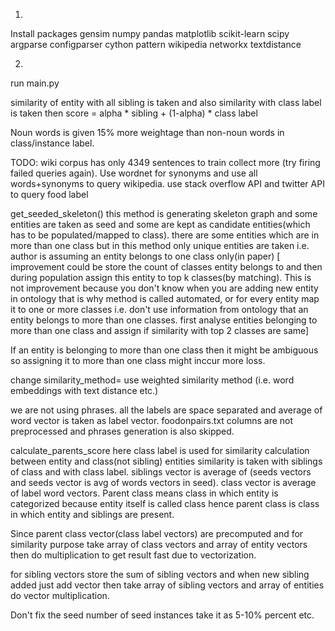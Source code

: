 1.
Install packages
gensim
numpy
pandas
matplotlib
scikit-learn
scipy
argparse
configparser
cython
pattern
wikipedia
networkx
textdistance


2.
run main.py


similarity of entity with all sibling is taken and also similarity with class label is taken 
then score = alpha * sibling + (1-alpha) * class label

Noun words is given 15% more weightage than non-noun words in class/instance label.

TODO:
wiki corpus has only 4349 sentences to train collect more (try firing failed queries again). Use wordnet for synonyms
and use all words+synonyms to query wikipedia. use stack overflow API and twitter API to query food label

get_seeded_skeleton() this method is generating skeleton graph and some entities are taken as seed and some are kept
as candidate entities(which has to be populated/mapped to class).
there are some entities which are in more than one class but in this method only unique entities are taken i.e. author
is assuming an entity belongs to one class only(in paper) 
[ improvement could be store the count of classes entity belongs to and then during population assign this entity to 
top k classes(by matching). This is not improvement because you don't know when you are adding new entity in ontology 
that is why method is called automated, or for every entity map it to one or more classes i.e. don't use information
from ontology that an entity belongs to more than one classes. first analyse entities belonging to more than one class
and assign if similarity with top 2 classes are same]

If an entity is belonging to more than one class then it might be ambiguous so assigning it to more than one class
might inccur more loss.


change similarity_method= use weighted similarity method (i.e. word embeddings with text distance etc.)


we are not using phrases. all the labels are space separated and average of word vector is taken as label vector.
foodonpairs.txt columns are not preprocessed and phrases generation is also skipped.


calculate_parents_score  here class label is used for similarity calculation between entity and class(not sibling) 
entities similarity is taken with siblings of class and with class label.
siblings vector is average of (seeds vectors and seeds vector is avg of words vectors in seed).
class vector is average of label word vectors.
Parent class means class in which entity is categorized because entity itself is called class hence parent class is 
class in which entity and siblings are present.


Since parent class vector(class label vectors) are precomputed
and for similarity purpose take array of class vectors and array of entity vectors then do multiplication to get
result fast due to vectorization.

for sibling vectors store the sum of sibling vectors and when new sibling added just add vector 
then take array of sibling vectors and array of entities do vector multiplication.


Don't fix the seed number of seed instances take it as 5-10% percent etc.
